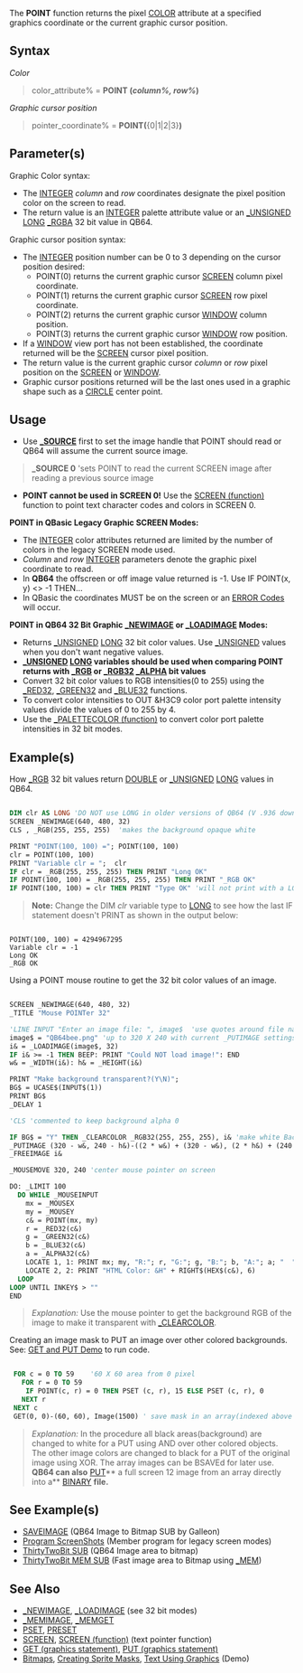 The **POINT** function returns the pixel [COLOR](COLOR) attribute at a specified graphics coordinate or the current graphic cursor position.

## Syntax

*Color* 

> color_attribute% = **POINT (***column%, row%***)**

*Graphic cursor position*
 
> pointer_coordinate% = **POINT(**{0|1|2|3}**)**

## Parameter(s)

Graphic Color syntax:

* The [INTEGER](INTEGER) *column* and *row* coordinates designate the pixel position color on the screen to read.
* The return value is an [INTEGER](INTEGER) palette attribute value or an [_UNSIGNED](_UNSIGNED) [LONG](LONG) [_RGBA](_RGBA) 32 bit value in QB64.

Graphic cursor position syntax: 

* The [INTEGER](INTEGER) position number can be 0 to 3 depending on the cursor position desired:
  * POINT(0) returns the current graphic cursor [SCREEN](SCREEN) column pixel coordinate.
  * POINT(1) returns the current graphic cursor [SCREEN](SCREEN) row pixel coordinate.
  * POINT(2) returns the current graphic cursor [WINDOW](WINDOW) column position.
  * POINT(3) returns the current graphic cursor [WINDOW](WINDOW) row position.
* If a [WINDOW](WINDOW) view port has not been established, the coordinate returned will be the [SCREEN](SCREEN) cursor pixel position.
* The return value is the current graphic cursor *column* or *row* pixel position on the [SCREEN](SCREEN) or [WINDOW](WINDOW).
* Graphic cursor positions returned will be the last ones used in a graphic shape such as a [CIRCLE](CIRCLE) center point.

## Usage

* Use **[_SOURCE](_SOURCE)** first to set the image handle that POINT should read or QB64 will assume the current source image.
> **_SOURCE 0** 'sets POINT to read the current SCREEN image after reading a previous source image
* **POINT cannot be used in SCREEN 0!** Use the [SCREEN (function)](SCREEN-(function)) function to point text character codes and colors in SCREEN 0.

**POINT in QBasic Legacy Graphic SCREEN Modes:**

* The [INTEGER](INTEGER) color attributes returned are limited by the number of colors in the legacy SCREEN mode used.
* *Column* and *row* [INTEGER](INTEGER) parameters denote the graphic pixel coordinate to read.
* In **QB64** the offscreen or off image value returned is -1. Use IF POINT(x, y) <> -1 THEN...
* In QBasic the coordinates MUST be on the screen or an [ERROR Codes](ERROR-Codes) will occur. 

**POINT in QB64 32 Bit Graphic [_NEWIMAGE](_NEWIMAGE) or [_LOADIMAGE](_LOADIMAGE) Modes:**

* Returns [_UNSIGNED](_UNSIGNED) [LONG](LONG) 32 bit color values. Use [_UNSIGNED](_UNSIGNED) values when you don't want negative values.
* **[_UNSIGNED](_UNSIGNED) [LONG](LONG) variables should be used when comparing POINT returns with [_RGB](_RGB) or [_RGB32](_RGB32) [_ALPHA](_ALPHA) bit values**
* Convert 32 bit color values to RGB intensities(0 to 255) using the [_RED32](_RED32), [_GREEN32](_GREEN32) and [_BLUE32](_BLUE32) functions.
* To convert color intensities to OUT &H3C9 color port palette intensity values divide the values of 0 to 255 by 4.
* Use the [_PALETTECOLOR (function)](_PALETTECOLOR-(function)) to convert color port palette intensities in 32 bit modes.

## Example(s)

How [_RGB](_RGB) 32 bit values return [DOUBLE](DOUBLE) or [_UNSIGNED](_UNSIGNED) [LONG](LONG) values in QB64.

```vb

DIM clr AS LONG 'DO NOT use LONG in older versions of QB64 (V .936 down)
SCREEN _NEWIMAGE(640, 480, 32)
CLS , _RGB(255, 255, 255)  'makes the background opaque white

PRINT "POINT(100, 100) ="; POINT(100, 100)
clr = POINT(100, 100)
PRINT "Variable clr = ";  clr
IF clr = _RGB(255, 255, 255) THEN PRINT "Long OK"
IF POINT(100, 100) = _RGB(255, 255, 255) THEN PRINT "_RGB OK"
IF POINT(100, 100) = clr THEN PRINT "Type OK" 'will not print with a LONG variable type

```

> **Note:** Change the DIM *clr* variable type to [LONG](LONG) to see how the last IF statement doesn't PRINT as shown in the output below:

```text

POINT(100, 100) = 4294967295
Variable clr = -1
Long OK
_RGB OK

```

Using a POINT mouse routine to get the 32 bit color values of an image.

```vb

SCREEN _NEWIMAGE(640, 480, 32)
_TITLE "Mouse POINTer 32"

'LINE INPUT "Enter an image file: ", image$  'use quotes around file names with spaces
image$ = "QB64bee.png" 'up to 320 X 240 with current _PUTIMAGE settings
i& = _LOADIMAGE(image$, 32)
IF i& >= -1 THEN BEEP: PRINT "Could NOT load image!": END
w& = _WIDTH(i&): h& = _HEIGHT(i&)

PRINT "Make background transparent?(Y\N)";
BG$ = UCASE$(INPUT$(1))
PRINT BG$
_DELAY 1

'CLS 'commented to keep background alpha 0

IF BG$ = "Y" THEN _CLEARCOLOR _RGB32(255, 255, 255), i& 'make white Background transparent
_PUTIMAGE (320 - w&, 240 - h&)-((2 * w&) + (320 - w&), (2 * h&) + (240 - h&)), i&, 0
_FREEIMAGE i&

_MOUSEMOVE 320, 240 'center mouse pointer on screen

DO: _LIMIT 100
  DO WHILE _MOUSEINPUT
    mx = _MOUSEX
    my = _MOUSEY
    c& = POINT(mx, my)
    r = _RED32(c&)
    g = _GREEN32(c&)
    b = _BLUE32(c&)
    a = _ALPHA32(c&)
    LOCATE 1, 1: PRINT mx; my, "R:"; r, "G:"; g, "B:"; b, "A:"; a; "  "
    LOCATE 2, 2: PRINT "HTML Color: &H" + RIGHT$(HEX$(c&), 6)
  LOOP
LOOP UNTIL INKEY$ > ""
END 

```

> *Explanation:* Use the mouse pointer to get the background RGB of the image to make it transparent with [_CLEARCOLOR](_CLEARCOLOR).

Creating an image mask to PUT an image over other colored backgrounds. See: [GET and PUT Demo](GET-and-PUT-Demo) to run code.

```vb

 FOR c = 0 TO 59    '60 X 60 area from 0 pixel
   FOR r = 0 TO 59
    IF POINT(c, r) = 0 THEN PSET (c, r), 15 ELSE PSET (c, r), 0
   NEXT r
 NEXT c
 GET(0, 0)-(60, 60), Image(1500) ' save mask in an array(indexed above original image).

```

> *Explanation:* In the procedure all black areas(background) are changed to white for a PUT using AND over other colored objects. The other image colors are changed to black for a PUT of the original image using XOR. The array images can be BSAVEd for later use. **QB64 can also** [PUT](PUT)** a full screen 12 image from an array directly into a** [BINARY](BINARY) **file.**

## See Example(s)

* [SAVEIMAGE](SAVEIMAGE) (QB64 Image to Bitmap SUB by Galleon)
* [Program ScreenShots](Program-ScreenShots) (Member program for legacy screen modes)
* [ThirtyTwoBit SUB](ThirtyTwoBit-SUB) (QB64 Image area to bitmap)
* [ThirtyTwoBit MEM SUB](ThirtyTwoBit-MEM-SUB) (Fast image area to Bitmap using [_MEM](_MEM))

## See Also
 
* [_NEWIMAGE](_NEWIMAGE), [_LOADIMAGE](_LOADIMAGE) (see 32 bit modes)
* [_MEMIMAGE](_MEMIMAGE), [_MEMGET](_MEMGET)
* [PSET](PSET), [PRESET](PRESET)
* [SCREEN](SCREEN), [SCREEN (function)](SCREEN-(function)) (text pointer function)
* [GET (graphics statement)](GET-(graphics-statement)), [PUT (graphics statement)](PUT-(graphics-statement))
* [Bitmaps](Bitmaps), [Creating Sprite Masks](Creating-Sprite-Masks), [Text Using Graphics](Text-Using-Graphics) (Demo)

